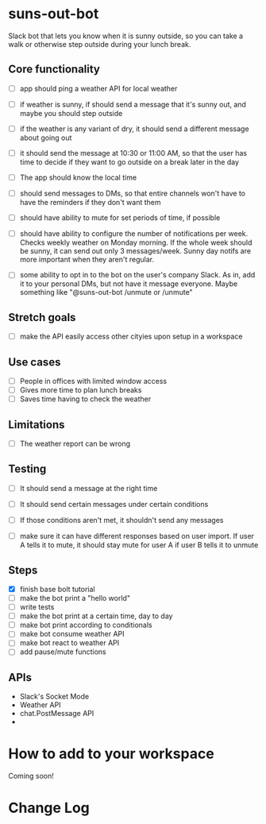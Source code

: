 # suns-out-bot
Slack bot that lets you know when it is sunny outside, so you can take a walk or otherwise step outside during your lunch break.

## Core functionality

- [ ] app should ping a weather API for local weather

- [ ] if weather is sunny, if should send a message that it's sunny out, and maybe you should step outside

- [ ] if the weather is any variant of dry, it should send a different message about going out

- [ ] it should send the message at 10:30 or 11:00 AM, so that the user has time to decide if they want to go outside on a break later in the day

- [ ] The app should know the local time

- [ ] should send messages to DMs, so that entire channels won't have to have the reminders if they don't want them

- [ ] should have ability to mute for set periods of time, if possible

- [ ] should have ability to configure the number of notifications per week. Checks weekly weather on Monday morning. If the whole week should be sunny, it can send out only 3 messages/week. Sunny day notifs are more important when they aren't regular.

- [ ] some ability to opt in to the bot on the user's company Slack. As in, add it to your personal DMs, but not have it message everyone. Maybe something like "@suns-out-bot /unmute or /unmute"


## Stretch goals

- [ ] make the API easily access other cityies upon setup in a workspace

## Use cases
- [ ] People in offices with limited window access
- [ ] Gives more time to plan lunch breaks
- [ ] Saves time having to check the weather

## Limitations
- [ ] The weather report can be wrong

## Testing
- [ ] It should send a message at the right time

- [ ] It should send certain messages under certain conditions

- [ ] If those conditions aren't met, it shouldn't send any messages

- [ ] make sure it can have different responses based on user import. If user A tells it to mute, it should stay mute for user A if user B tells it to unmute


## Steps
- [x] finish base bolt tutorial
- [ ] make the bot print a "hello world"
- [ ] write tests
- [ ] make the bot print at a certain time, day to day
- [ ] make bot print according to conditionals
- [ ] make bot consume weather API
- [ ] make bot react to weather API
- [ ] add pause/mute functions

## APIs
- Slack's Socket Mode
- Weather API
- chat.PostMessage API
- 


# How to add to your workspace

Coming soon!

# Change Log

